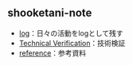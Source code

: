 ## shooketani-note
* [log](https://shooketani.github.io/note/log/)：日々の活動をlogとして残す
* [Technical Verification](https://shooketani.github.io/note/technicalverification/)：技術検証
* [reference](https://shooketani.github.io/note/reference)：参考資料
